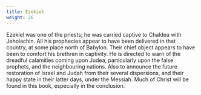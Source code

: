 ```yaml
---
title: Ezekiel
weight: 26
---
```


Ezekiel was one of the priests; he was carried captive to Chaldea with Jehoiachin. All his prophecies appear to have been delivered in that country, at some place north of Babylon. Their chief object appears to have been to comfort his brethren in captivity. He is directed to warn of the dreadful calamities coming upon Judea, particularly upon the false prophets, and the neighbouring nations. Also to announce the future restoration of Israel and Judah from their several dispersions, and their happy state in their latter days, under the Messiah. Much of Christ will be found in this book, especially in the conclusion.
